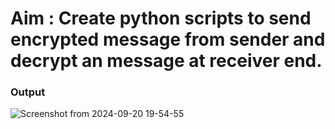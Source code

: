# Aim : Create python scripts to send encrypted message from sender and decrypt an message at receiver end.

### Output


![Screenshot from 2024-09-20 19-54-55](https://github.com/user-attachments/assets/b72b36c3-efa1-4bf8-b0de-14dca9b37e1d)
